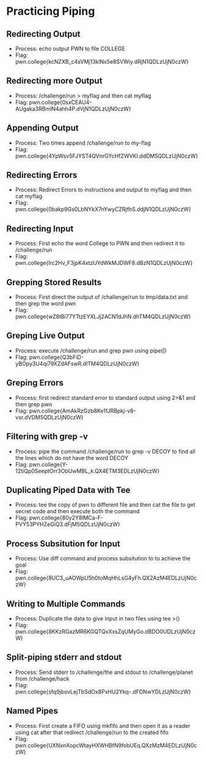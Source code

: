 # Practicing Piping
## Redirecting Output
- Process: echo output PWN to file COLLEGE
- Flag: pwn.college{kcNZXB_c4sVMj13klNx5e8SVWiy.dRjN1QDLzUjN0czW}
## Redirecting more Output
- Process: /challenge/run > myflag and then cat myflag
- Flag: pwn.college{0sxCEAU4-AUgaka3RBmlN4ahh4P.dVjN1QDLzUjN0czW}
## Appending Output
- Process: Two times append /challenge/run to my-flag
- Flag: pwn.college{4YpWsv5FJYST4QVnrGYcHfZWVKI.ddDM5QDLzUjN0czW}
## Redirecting Errors
- Process: Redirect Errors to instructions and output to myflag and then cat myflag
- Flag: pwn.college{0bakp9Gs0LbNYkX7nYwyCZRjfhS.ddjN1QDLzUjN0czW}
## Redirecting Input
- Process: First echo the word College to PWN and then redirect it to /challenge/run
- Flag: pwn.college{Irc2Hv_F3jpK4xtzUYdWkMJDWF8.dBzN1QDLzUjN0czW}
## Grepping Stored Results
- Process: First direct the output of /challenge/run to tmp/data.txt and then grep the word pwn
- Flag: pwn.college{wZ8tBi77YTtzEYXLJj2ACN1dJhN.dhTM4QDLzUjN0czW}
## Greping Live Output
- Process: execute /challenge/run and grep pwn using pipe(|)
- Flag: pwn.college{Q3bFiD-yBOpy3U4qi79XZdAFswR.dlTM4QDLzUjN0czW}
## Greping Errors
- Process: first redirect standard error to standard output using 2>&1 and then grep pwn
- Flag: pwn.college{AmAkRzGzb8Ke1fJRBpkj-v8-vsr.dVDM5QDLzUjN0czW}
## Filtering with grep -v
- Process: pipe the command /challenge/run to grep -v DECOY to find all the lines which do not have the word DECOY
- Flag: pwn.college{Y-12tiQp0SeeptOrr3ObUwMBL_k.QX4ETM3EDLzUjN0czW}
## Duplicating Piped Data with Tee
- Process: tee the copy of pwn to different file and then cat the file to get secret code and then execute both the command
- Flag: pwn.college{80y2Y8lMCa-F-PVY53PYHZeGiQ3.dFjM5QDLzUjN0czW}
## Process Subsitution for Input
- Process: Use diff command and process subsitution to to achieve the goal
- Flag: pwn.college{8UC3_uAOWpU5h0toMqHhLsG4yFh.QX2AzM4EDLzUjN0czW}
## Writing to Multiple Commands
- Process: Duplicate the data to give input in two files using tee >()
- Flag: pwn.college{8KKzRGazMR6KGQTQxXxsZqUMyGo.dBDO0UDLzUjN0czW}
## Split-piping stderr and stdout
- Process: Send stderr to /challenge/the and stdout to /challenge/planet from /challenge/hack
- Flag: pwn.college{sfq9jbovLejTbSdOx8PxHU2Ykq-.dFDNwYDLzUjN0czW}
## Named Pipes
- Process: First create a FIFO using mkfifo and then open it as a reader using cat after that redirect /challenge/run to the created fifo
- Flag: pwn.college{UXNxnXopcWtayHXWHBfN9fobUEq.QXzMzM4EDLzUjN0czW}

